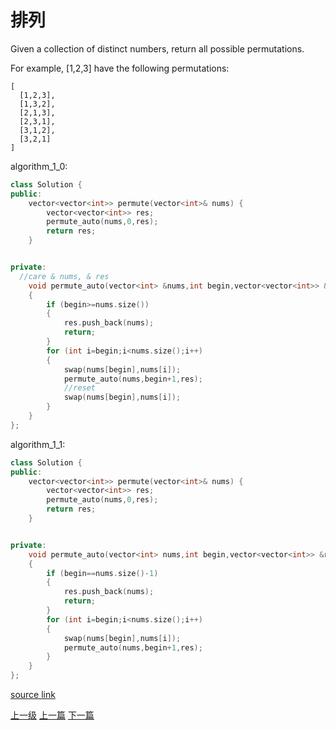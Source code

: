 # 排列

Given a collection of distinct numbers, return all possible permutations.

For example,
[1,2,3] have the following permutations:

```
[
  [1,2,3],
  [1,3,2],
  [2,1,3],
  [2,3,1],
  [3,1,2],
  [3,2,1]
]
```


algorithm_1_0:
```c++
class Solution {
public:
    vector<vector<int>> permute(vector<int>& nums) {
        vector<vector<int>> res;
        permute_auto(nums,0,res);
        return res;
    }


private:
  //care & nums, & res
    void permute_auto(vector<int> &nums,int begin,vector<vector<int>> &res)
    {
        if (begin>=nums.size())
        {
            res.push_back(nums);
            return;
        }
        for (int i=begin;i<nums.size();i++)
        {
            swap(nums[begin],nums[i]);
            permute_auto(nums,begin+1,res);
            //reset
            swap(nums[begin],nums[i]);
        }
    }
};
```

algorithm_1_1:
```c++
class Solution {
public:
    vector<vector<int>> permute(vector<int>& nums) {
        vector<vector<int>> res;
        permute_auto(nums,0,res);
        return res;
    }


private:
    void permute_auto(vector<int> nums,int begin,vector<vector<int>> &res)
    {
        if (begin==nums.size()-1)
        {
            res.push_back(nums);
            return;
        }
        for (int i=begin;i<nums.size();i++)
        {
            swap(nums[begin],nums[i]);
            permute_auto(nums,begin+1,res);
        }
    }
};
```

[source link](https://leetcode.com/problems/permutations/discuss/)


[上一级](base.md)
[上一篇](Multiply_Strings.md)
[下一篇](Permutations_II.md)
